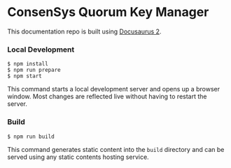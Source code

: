# ConsenSys Quorum Key Manager

This documentation repo is built using [Docusaurus 2](https://docusaurus.io/).

### Local Development

    $ npm install
    $ npm run prepare
    $ npm start

This command starts a local development server and opens up a browser window. Most changes are reflected live without having to restart the server.

### Build

    $ npm run build

This command generates static content into the `build` directory and can be served using any static contents hosting service.
